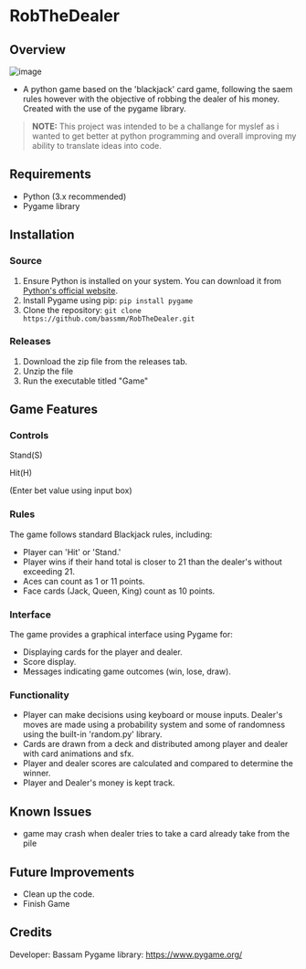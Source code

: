 # RobTheDealer

## Overview
![image](https://github.com/bassmm/RobTheDealer/assets/134802035/fa0427cd-32c5-4855-aff5-eca65a4021fd)

 - A python game based on the 'blackjack' card game, following the saem rules however with the objective of robbing the dealer of his money. Created with the use of the pygame library. 
>**NOTE:**  This project was intended to be a challange for myslef as i wanted to get better at python programming and overall improving my ability to translate ideas into code.

## Requirements
 - Python (3.x recommended)
 - Pygame library

## Installation
### Source
1. Ensure Python is installed on your system. You can download it from [Python's official website](https://www.python.org/).
2. Install Pygame using pip:
    ``pip install pygame``
3. Clone the repository:
   ``git clone https://github.com/bassmm/RobTheDealer.git``

### Releases
1. Download the zip file from the releases tab.
2. Unzip the file
3. Run the executable titled "Game"
## Game Features
### Controls
Stand(S)

Hit(H)

(Enter bet value using input box)
### Rules
The game follows standard Blackjack rules, including:

- Player can 'Hit' or 'Stand.'
- Player wins if their hand total is closer to 21 than the dealer's without exceeding 21.
- Aces can count as 1 or 11 points.
- Face cards (Jack, Queen, King) count as 10 points.

### Interface

The game provides a graphical interface using Pygame for:

- Displaying cards for the player and dealer.
- Score display.
- Messages indicating game outcomes (win, lose, draw).

### Functionality
- Player can make decisions using keyboard or mouse inputs.
Dealer's moves are made using a probability system and some of randomness using the built-in 'random.py' library.
- Cards are drawn from a deck and distributed among player and dealer with card animations and sfx.
- Player and dealer scores are calculated and compared to determine the winner.
- Player and Dealer's money is kept track.

## Known Issues
- game may crash when dealer tries to take a card already take from the pile

## Future Improvements
- Clean up the code.
- Finish Game 

## Credits
Developer: Bassam
Pygame library: https://www.pygame.org/



